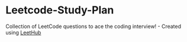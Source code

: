 # Leetcode-Study-Plan
Collection of LeetCode questions to ace the coding interview! - Created using [LeetHub](https://github.com/QasimWani/LeetHub)
